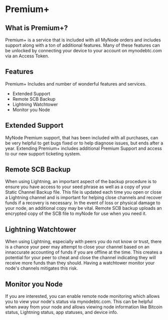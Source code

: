 # Premium+

## What is Premium+?
Premium+ is a service that is included with all MyNode orders and includes support along with a ton of additional features. Many of these features can be unlocked by connecting your device to your account on mynodebtc.com via an Access Token.

## Features
Premium+ Includes and number of wonderful features and services.

- Extended Support
- Remote SCB Backup
- Lightning Watchtower
- Monitor you Node

## Extended Support
MyNode Premium support, that has been included with all purchases, can be very helpful to get bugs fixed or to help diagnose issues, but ends after a year. Extending Premium+ includes additional Premium Support and access to our new support ticketing system.

## Remote SCB Backup
When using Lightning, an important aspect of the backup procedure is to ensure you have access to your seed phrase as well as a copy of your Static Channel Backup file. This file is updated each time you open or close a Lightning channel and is important for helping close channels and recover funds if a recovery is necessary. In the event of loss or physical damage to your node, an additional copy may be vital. Remote SCB backup uploads an encrypted copy of the SCB file to myNode for use when you need it.

## Lightning Watchtower
When using Lightning, especially with peers you do not know or trust, there is a chance your peer may attempt to close your channel based on an innaccurate accounting of funds if you are offline at the time. This creates a potential for your peer to cheat and close the channel indicating they will receive more funds than they should. Having a watchtower monitor your node's channels mitigates this risk.

## Monitor you Node
If you are interested, you can enable remote node monitoring which allows you to view your node's status via mynodebtc.com. This can be helpful when away from your node and allows viewing node information like Bitcoin status, Lightning status, app statuses, and device info.

